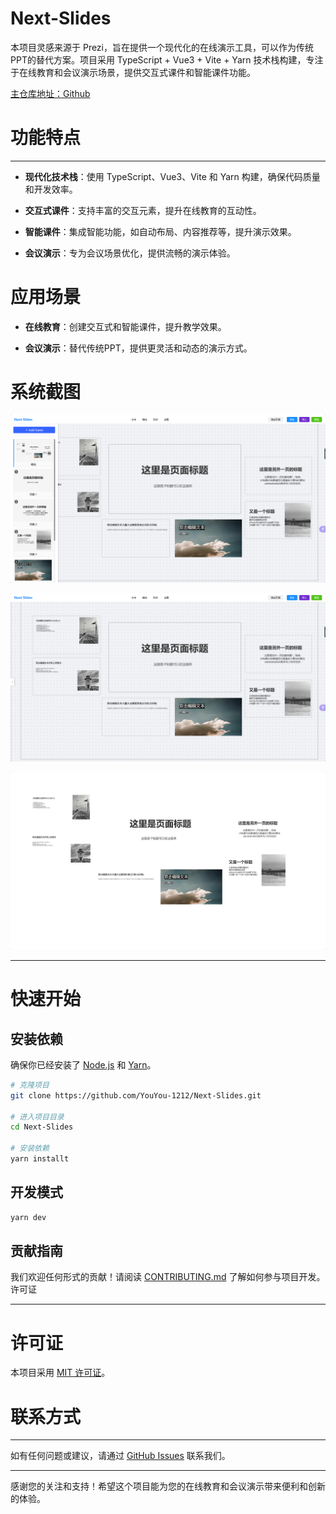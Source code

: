 # Next-Slides

本项目灵感来源于 Prezi，旨在提供一个现代化的在线演示工具，可以作为传统PPT的替代方案。项目采用 TypeScript + Vue3 + Vite + Yarn 技术栈构建，专注于在线教育和会议演示场景，提供交互式课件和智能课件功能。



[主仓库地址：Github](https://github.com/YouYou-1212/Next-Slides)

# 功能特点

----

* **现代化技术栈**：使用 TypeScript、Vue3、Vite 和 Yarn 构建，确保代码质量和开发效率。

* **交互式课件**：支持丰富的交互元素，提升在线教育的互动性。

* **智能课件**：集成智能功能，如自动布局、内容推荐等，提升演示效果。

* **会议演示**：专为会议场景优化，提供流畅的演示体验。
  
  

# 应用场景

* **在线教育**：创建交互式和智能课件，提升教学效果。

* **会议演示**：替代传统PPT，提供更灵活和动态的演示方式。
  
  

# 系统截图

![](https://github.com/YouYou-1212/Next-Slides/blob/main/pic/Snipaste_2025-03-15_17-28-23.png)

![](https://github.com/YouYou-1212/Next-Slides/blob/main/pic/Snipaste_2025-03-15_17-28-09.png)

![](https://github.com/YouYou-1212/Next-Slides/blob/main/pic/Snipaste_2025-03-15_17-28-41.png)

----



# 快速开始

## 安装依赖

确保你已经安装了 [Node.js](https://nodejs.org/) 和 [Yarn](https://yarnpkg.com/)。

```bash
# 克隆项目
git clone https://github.com/YouYou-1212/Next-Slides.git

# 进入项目目录
cd Next-Slides

# 安装依赖
yarn installt
```

## 开发模式

```bash
yarn dev
```

## 贡献指南

我们欢迎任何形式的贡献！请阅读 [CONTRIBUTING.md](https://contributing.md/) 了解如何参与项目开发。
许可证

---

# 许可证

本项目采用 [MIT 许可证](https://license/)。 



# 联系方式

----

如有任何问题或建议，请通过 [GitHub Issues](https://github.com/YouYou-1212/Next-Slides/issues) 联系我们。



----

感谢您的关注和支持！希望这个项目能为您的在线教育和会议演示带来便利和创新的体验。


